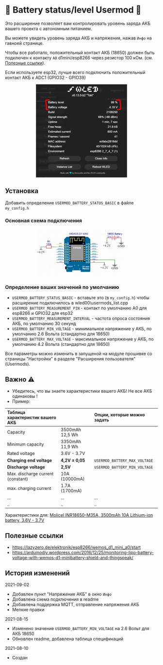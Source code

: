 # :battery: Battery status/level Usermod :battery:

Это расширение позволяет вам контролировать уровень заряда АКБ вашего проекта с автономным питанием.

Вы можете увидеть уровень заряда АКБ и напряжения, нажав `Инфо` на гавноей странице. 

Чтобы все работало, положительный контакт АКБ (18650) должен быть подключен к контакту `A0` d1mini/esp8266 через резистор 100 кОм. (см. [Полезные ссылки](#полезные-ссылки)).

Если используете esp32, лучше всего подключить положительный контакт АКБ к ADC1 (GPIO32 - GPIO39)

<p align="center">
  <img width="300" src="assets/battery_info_screen.png">
</p>

## Установка

Добавить определение `USERMOD_BATTERY_STATUS_BASIC` в файле `my_config.h`

### Основная схема подключения
<p align="center">
  <img width="300" src="assets/battery_connection_schematic_01.png">
</p>

### Определение ваших значений по умолчанию

* `USERMOD_BATTERY_STATUS_BASIC`                   - вставьте это (в `my_config.h`) чтобы расширение подключилось в wled00\usermods_list.cpp
* `USERMOD_BATTERY_MEASUREMENT_PIN`                - контакт по умолчанию A0 для esp8266 и GPIO32 для esp32
* `USERMOD_BATTERY_MEASUREMENT_INTERVAL`           - частота опроса состояния АКБ, по умолчанию 30 секунд
* `USERMOD_BATTERY_MIN_VOLTAGE`                    - минимальное напряжение у АКБ, по умолчанию 2.6 Вольта (стандартно для 18650)
* `USERMOD_BATTERY_MAX_VOLTAGE`                    - максимальное напряжение у АКБ, по умолчанию 4.2 Вольта (стандартно для 18650)

Все параметры можно изменить в запущеной на модуле прошивке со страницы "Настройки" в разделе "Расширения пользователя" (Usermods).

## Важно :warning:
* Убедитесь, что вы знаете характеристики вашего АКБ! Не все АКБ одинаковы !
* Пример:

| Таблица характеристик вашего АКБ  |                 | Опции, которые можно задать   | 
| :-------------------------------- |:--------------- | :---------------------------- |
| Capacity                          | 3500mAh 12,5 Wh |                               |
| Minimum capacity                  | 3350mAh 11,9 Wh |                               |
| Rated voltage                     | 3.6V - 3.7V     |                               |
| **Charging end voltage**          | **4,2V ± 0,05** | `USERMOD_BATTERY_MAX_VOLTAGE` |
| **Discharge voltage**             | **2,5V**        | `USERMOD_BATTERY_MIN_VOLTAGE` |
| Max. discharge current (constant) | 10A (10000mA)   |                               |
| max. charging current             | 1.7A (1700mA)   |                               |
| ...                               | ...             | ...                           |
| ..                                | ..              | ..                            |

Характеристики для:  [Molicel INR18650-M35A, 3500mAh 10A Lithium-ion battery, 3.6V - 3.7V](https://www.akkuteile.de/lithium-ionen-akkus/18650/molicel/molicel-inr18650-m35a-3500mah-10a-lithium-ionen-akku-3-6v-3-7v_100833)

## Полезные ссылки
* https://lazyzero.de/elektronik/esp8266/wemos_d1_mini_a0/start
* https://arduinodiy.wordpress.com/2016/12/25/monitoring-lipo-battery-voltage-with-wemos-d1-minibattery-shield-and-thingspeak/

## История изменений
2021-09-02
* Добавлен пункт "Напряжение АКБ" в окно `Инфо`
* Добавлена схема подключения в readme
* Добавлена поддержка MQTT, отправление напряжения АКБ
* Мелкие правки

2021-08-15
* Изменено значение `USERMOD_BATTERY_MIN_VOLTAGE` на 2.6 Вольт для АКБ 18650
* Обновлен readme, добавлена таблица спецификаций

2021-08-10
* Создан


